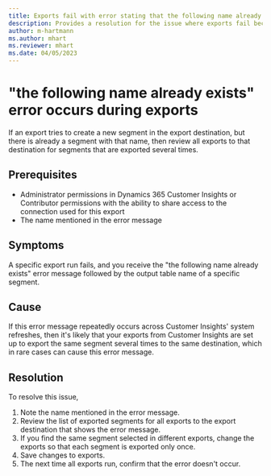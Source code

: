 ```yaml
---
title: Exports fail with error stating that the following name already exists
description: Provides a resolution for the issue where exports fail because the segments are exported several times with the same name.
author: m-hartmann
ms.author: mhart
ms.reviewer: mhart
ms.date: 04/05/2023
---
```

# "the following name already exists" error occurs during exports

If an export tries to create a new segment in the export destination, but there is already a segment with that name, then review all exports to that destination for segments that are exported several times.

## Prerequisites

- Administrator permissions in Dynamics 365 Customer Insights or Contributor permissions with the ability to share access to the connection used for this export
- The name mentioned in the error message 

## Symptoms

A specific export run fails, and you receive the "the following name already exists" error message followed by the output table name of a specific segment.

## Cause

If this error message repeatedly occurs across Customer Insights' system refreshes, then it's likely that your exports from Customer Insights are set up to export the same segment several times to the same destination, which in rare cases can cause this error message.

## Resolution

To resolve this issue,

1. Note the name mentioned in the error message. 
1. Review the list of exported segments for all exports to the export destination that shows the error message. 
1. If you find the same segment selected in different exports, change the exports so that each segment is exported only once.
1. Save changes to exports.
1. The next time all exports run, confirm that the error doesn't occur.

